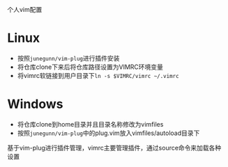 个人vim配置

# Linux

+ 按照`junegunn/vim-plug`进行插件安装
+ 将仓库clone下来后将仓库路径设置为VIMRC环境变量
+ 将vimrc软链接到用户目录下`ln -s $VIMRC/vimrc ~/.vimrc`

# Windows

+ 将仓库clone到home目录并且目录名称修改为vimfiles
+ 按照`junegunn/vim-plug`中的plug.vim放入vimfiles/autoload目录下

基于vim-plug进行插件管理，vimrc主要管理插件，通过source命令来加载各种设置
